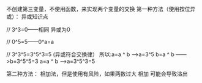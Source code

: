 不创建第三变量，不使用函数，来实现两个变量的交换
第一种方法（使用按位异或）：
异或知识点

//  3^3=0——相同 异或为0

//  0^5=5——0^a=a

//  3^3^5=3^5^3=5  (异或符合交换律）
所以:a=a ^ b ——>a=3^5
     b=a ^ b ——>b=3^5^5=3
     a=a ^ b ——>a=3^5^3=5

第二种方法：
相加法，但是使用有风险，如果两数过大 相加 可能会导致溢出
